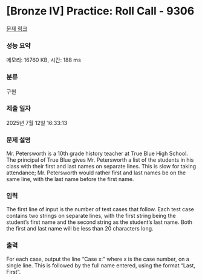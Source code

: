 # [Bronze IV] Practice: Roll Call - 9306 

[문제 링크](https://www.acmicpc.net/problem/9306) 

### 성능 요약

메모리: 16760 KB, 시간: 188 ms

### 분류

구현

### 제출 일자

2025년 7월 12일 16:33:13

### 문제 설명

<p>Mr. Petersworth is a 10th grade history teacher at True Blue High School. The principal of True Blue gives Mr. Petersworth a list of the students in his class with their first and last names on separate lines. This is slow for taking attendance; Mr. Petersworth would rather first and last names be on the same line, with the last name before the first name.</p>

### 입력 

 <p>The first line of input is the number of test cases that follow. Each test case contains two strings on separate lines, with the first string being the student’s first name and the second string as the student’s last name. Both the first and last name will be less than 20 characters long.</p>

### 출력 

 <p>For each case, output the line “Case x:” where x is the case number, on a single line. This is followed by the full name entered, using the format “Last, First”.</p>

